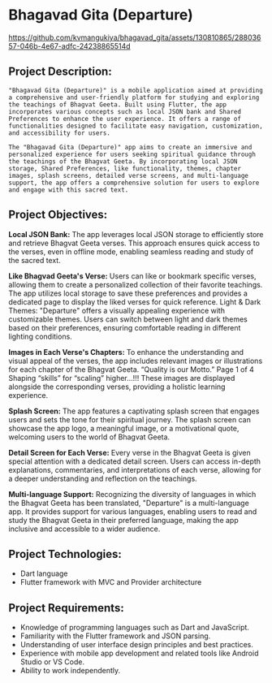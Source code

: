 # Bhagavad Gita (Departure)

https://github.com/kvmangukiya/bhagavad_gita/assets/130810865/28803657-046b-4e67-adfc-24238865514d


## Project Description:

    "Bhagavad Gita (Departure)" is a mobile application aimed at providing a comprehensive and user-friendly platform for studying and exploring the teachings of Bhagvat Geeta. Built using Flutter, the app incorporates various concepts such as local JSON bank and Shared Preferences to enhance the user experience. It offers a range of functionalities designed to facilitate easy navigation, customization, and accessibility for users.
    
    The "Bhagavad Gita (Departure)" app aims to create an immersive and personalized experience for users seeking spiritual guidance through the teachings of the Bhagvat Geeta. By incorporating local JSON storage, Shared Preferences, like functionality, themes, chapter images, splash screens, detailed verse screens, and multi-language support, the app offers a comprehensive solution for users to explore and engage with this sacred text.


## Project Objectives:

**Local JSON Bank:** The app leverages local JSON storage to efficiently store and retrieve Bhagvat Geeta verses. This approach ensures quick access to the verses, even in offline mode, enabling seamless reading and study of the sacred text.

**Like Bhagvad Geeta's Verse:** Users can like or bookmark specific verses, allowing them to create a personalized collection of their favorite teachings. The app utilizes local storage to save these preferences and provides a dedicated page to display the liked verses for quick reference. Light & Dark Themes: "Departure" offers a visually appealing experience with customizable themes. Users can switch between light and dark themes based on their preferences, ensuring comfortable reading in different lighting conditions.

**Images in Each Verse's Chapters:** To enhance the understanding and visual appeal of the verses, the app includes relevant images or illustrations for each chapter of the Bhagvat Geeta. “Quality is our Motto.” Page 1 of 4 Shaping “skills” for “scaling” higher…!!! These images are displayed alongside the corresponding verses, providing a holistic learning experience.

**Splash Screen:** The app features a captivating splash screen that engages users and sets the tone for their spiritual journey. The splash screen can showcase the app logo, a meaningful image, or a motivational quote, welcoming users to the world of Bhagvat Geeta. 

**Detail Screen for Each Verse:** Every verse in the Bhagvat Geeta is given special attention with a dedicated detail screen. Users can access in-depth explanations, commentaries, and interpretations of each verse, allowing for a deeper understanding and reflection on the
teachings.

**Multi-language Support:** Recognizing the diversity of languages in which the Bhagvat Geeta has been translated, "Departure" is a multi-language app. It provides support for various languages, enabling users to read and study the Bhagvat Geeta in their preferred language, making the app inclusive and accessible to a wider audience.


## Project Technologies:

- Dart language
- Flutter framework with MVC and Provider architecture


## Project Requirements:

- Knowledge of programming languages such as Dart and JavaScript.
- Familiarity with the Flutter framework and JSON parsing.
- Understanding of user interface design principles and best practices.
- Experience with mobile app development and related tools like Android Studio or VS Code.
- Ability to work independently.


